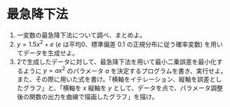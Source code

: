 # 最急降下法

1. 一変数の最急降下法について調べ、まとめよ。
2. $y = 1.5x^{2} + e$ ($e$ は平均0、標準偏差 0.1 の正規分布に従う確率変数) を用いてデータを生成せよ。
3. 2で生成したデータに対して、最急降下法を用いて最小二乗誤差を最小化するように $y = ax^{2}$ のパラメータ $a$ を決定するプログラムを書き、実行せよ。また、その際に用いた式を書け。「横軸をイテレーション、縦軸を誤差としたグラフ」と、「横軸を $x$ 縦軸を $y$ として、データを点で、パラメータ調整後の関数の出力を曲線で描画したグラフ」を描け。

